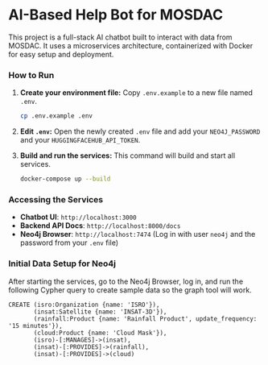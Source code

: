 # AI-Based Help Bot for MOSDAC

This project is a full-stack AI chatbot built to interact with data from MOSDAC. It uses a microservices architecture, containerized with Docker for easy setup and deployment.

### How to Run

1.  **Create your environment file:**
    Copy `.env.example` to a new file named `.env`.
    ```bash
    cp .env.example .env
    ```

2.  **Edit `.env`:**
    Open the newly created `.env` file and add your `NEO4J_PASSWORD` and your `HUGGINGFACEHUB_API_TOKEN`.

3.  **Build and run the services:**
    This command will build and start all services.
    ```bash
    docker-compose up --build
    ```

### Accessing the Services

- **Chatbot UI**: `http://localhost:3000`
- **Backend API Docs**: `http://localhost:8000/docs`
- **Neo4j Browser**: `http://localhost:7474` (Log in with user `neo4j` and the password from your `.env` file)

### Initial Data Setup for Neo4j

After starting the services, go to the Neo4j Browser, log in, and run the following Cypher query to create sample data so the graph tool will work.
```cypher
CREATE (isro:Organization {name: 'ISRO'}),
       (insat:Satellite {name: 'INSAT-3D'}),
       (rainfall:Product {name: 'Rainfall Product', update_frequency: '15 minutes'}),
       (cloud:Product {name: 'Cloud Mask'}),
       (isro)-[:MANAGES]->(insat),
       (insat)-[:PROVIDES]->(rainfall),
       (insat)-[:PROVIDES]->(cloud)